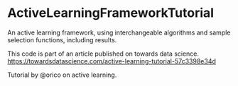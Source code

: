 # ActiveLearningFrameworkTutorial
An active learning framework, using interchangeable algorithms and sample selection functions, including results.

This code is part of an article published on towards data science.
        https://towardsdatascience.com/active-learning-tutorial-57c3398e34d

Tutorial by @orico on active learning.
